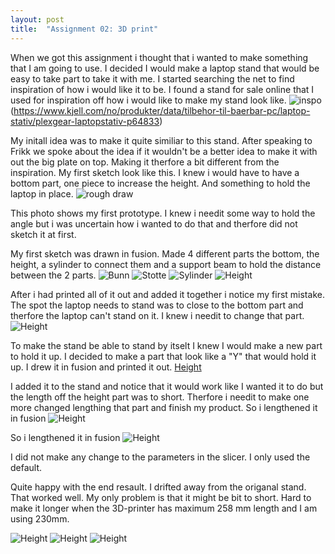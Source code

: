 ```yaml
---
layout: post
title:  "Assignment 02: 3D print"
---
```

When we got this assignment i thought that i wanted to make something that I am going to use. I decided I would make a laptop stand that would be easy to take part to take it with me. I started searching the net to find inspiration of how i would like it to be. I found a stand for sale online that I used for inspiration off how i would like to make my stand look like.
![inspo](\ADA525Denne\prototype.jpg)  
(https://www.kjell.com/no/produkter/data/tilbehor-til-baerbar-pc/laptop-stativ/plexgear-laptopstativ-p64833) 


My initall idea was to make it quite similiar to this stand. After speaking to Frikk we spoke about the idea if it wouldn't be a better idea to make it with out the big plate on top. Making it therfore a bit different from the inspiration. My first sketch look like this. I knew i would have to have a bottom part, one piece to increase the height. And something to hold the laptop in place. 
![rough draw](\ADA525Denne\standvol1.jpg) 

This photo shows my first prototype. I knew i needit some way to hold the angle but i was uncertain how i wanted to do that and therfore did not sketch it at first.


My first sketch was drawn in fusion. Made 4 different parts the bottom, the height, a sylinder to connect them and a support beam to hold the distance between the 2 parts. 
![Bunn](\ADA525Denne\Bunn.jpg)
![Stotte](\ADA525Denne\stotte.jpg)
![Sylinder](\ADA525Denne\Sylinder.jpg)
![Height](\ADA525Denne\stand1.jpg)


After i had printed all of it out and added it together i notice my first mistake. The spot the laptop needs to stand was to close to the bottom part and therfore the laptop can't stand on it. I knew i needit to change that part. 
![Height](\ADA525Denne\standkort.jpg)





To make the stand be able to stand by itselt I knew I would make a new part to hold it up. I decided to make a part that look like a "Y" that would hold it up. I drew it in fusion and printed it out. 
[Height](\ADA525Denne\y.jpg)

I added it to the stand and notice that it would work like I wanted it to do but the length off the height part was to short. Therfore i needit to make one more changed lengthing that part and finish my product. 
So i lengthened it in fusion
![Height](\ADA525Denne\standkortferdige.jpg)


So i lengthened it in fusion
![Height](\ADA525Denne\standnyr.jpg)

I did not make any change to the parameters in the slicer. I only used the default.

Quite happy with the end resault. I drifted away from the origanal stand. That worked well. My only problem is that it might be bit to short. Hard to make it longer when the 3D-printer has maximum 258 mm length and I am using 230mm. 

![Height](\ADA525Denne\standside.jpg)
![Height](\ADA525Denne\standfram.jpg)
![Height](\ADA525Denne\Standferdige.jpg)


